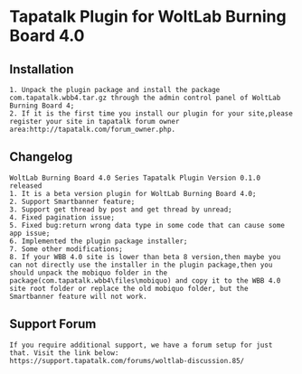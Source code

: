 Tapatalk Plugin for WoltLab Burning Board 4.0
===============================

Installation
-------------
    1. Unpack the plugin package and install the package com.tapatalk.wbb4.tar.gz through the admin control panel of WoltLab Burning Board 4;
    2. If it is the first time you install our plugin for your site,please register your site in tapatalk forum owner area:http://tapatalk.com/forum_owner.php.

Changelog
-------------
    WoltLab Burning Board 4.0 Series Tapatalk Plugin Version 0.1.0 released  
    1. It is a beta version plugin for WoltLab Burning Board 4.0;
    2. Support Smartbanner feature;
    3. Support get thread by post and get thread by unread;
    4. Fixed pagination issue;
    5. Fixed bug:return wrong data type in some code that can cause some app issue;
    6. Implemented the plugin package installer;
    7. Some other modifications;
    8. If your WBB 4.0 site is lower than beta 8 version,then maybe you can not directly use the installer in the plugin package,then you should unpack the mobiquo folder in the package(com.tapatalk.wbb4\files\mobiquo) and copy it to the WBB 4.0 site root folder or replace the old mobiquo folder, but the Smartbanner feature will not work.
    
Support Forum
-------------
    If you require additional support, we have a forum setup for just that. Visit the link below:
    https://support.tapatalk.com/forums/woltlab-discussion.85/
